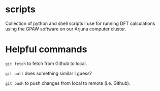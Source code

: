 # scripts
Collection of python and shell scripts I use for running DFT calculations using the GPAW software on our Arjuna computer cluster.

# Helpful commands
`git fetch` to fetch from Github to local. 

`git pull` does something similar I guess?

`git push` to push changes from local to remote (i.e. Github).
